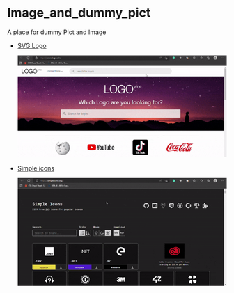 # Image_and_dummy_pict
A place for dummy Pict and Image
- [SVG Logo](https://www.logo.wine/)

  ![MarineGEO circle logo](/Sample/logowine.gif)
  
- [Simple icons](https://simpleicons.org/?q=yout)

  ![MarineGEO circle logo](/Sample/simpleicons.gif)
